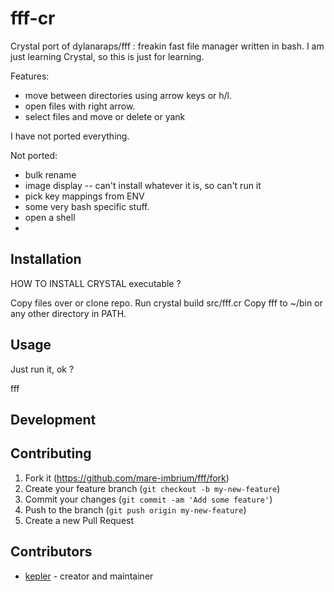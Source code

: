 # fff-cr

Crystal port of dylanaraps/fff : freakin fast file manager written in bash.
I am just learning Crystal, so this is just for learning.

Features:
- move between directories using arrow keys or h/l.
- open files with right arrow.
- select files and move or delete or yank

I have not ported everything.

Not ported:
- bulk rename
- image display -- can't install whatever it is, so can't run it
- pick key mappings from ENV
- some very bash specific stuff.
- open a shell
-

## Installation

HOW TO INSTALL CRYSTAL executable ?

Copy files over or clone repo.
Run crystal build src/fff.cr
Copy fff to ~/bin or any other directory in PATH.

## Usage

Just run it, ok ?

  fff

## Development


## Contributing

1. Fork it (<https://github.com/mare-imbrium/fff/fork>)
2. Create your feature branch (`git checkout -b my-new-feature`)
3. Commit your changes (`git commit -am 'Add some feature'`)
4. Push to the branch (`git push origin my-new-feature`)
5. Create a new Pull Request

## Contributors

- [kepler](https://github.com/mare-imbrium) - creator and maintainer
